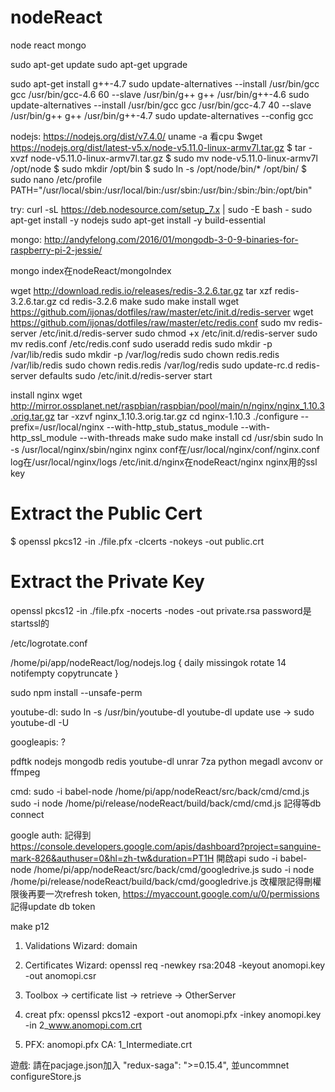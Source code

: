 # nodeReact
node react mongo

sudo apt-get update
sudo apt-get upgrade

sudo apt-get install g++-4.7
sudo update-alternatives --install /usr/bin/gcc gcc /usr/bin/gcc-4.6 60 --slave /usr/bin/g++ g++ /usr/bin/g++-4.6
sudo update-alternatives --install /usr/bin/gcc gcc /usr/bin/gcc-4.7 40 --slave /usr/bin/g++ g++ /usr/bin/g++-4.7
sudo update-alternatives --config gcc

nodejs: https://nodejs.org/dist/v7.4.0/
uname -a 看cpu
$wget https://nodejs.org/dist/latest-v5.x/node-v5.11.0-linux-armv7l.tar.gz
$ tar -xvzf node-v5.11.0-linux-armv7l.tar.gz
$ sudo mv node-v5.11.0-linux-armv7l /opt/node
$ sudo mkdir /opt/bin
$ sudo ln -s /opt/node/bin/* /opt/bin/
$ sudo nano /etc/profile
PATH="/usr/local/sbin:/usr/local/bin:/usr/sbin:/usr/bin:/sbin:/bin:/opt/bin"

try:
curl -sL https://deb.nodesource.com/setup_7.x | sudo -E bash -
sudo apt-get install -y nodejs
sudo apt-get install -y build-essential

mongo: http://andyfelong.com/2016/01/mongodb-3-0-9-binaries-for-raspberry-pi-2-jessie/

mongo index在nodeReact/mongoIndex

wget http://download.redis.io/releases/redis-3.2.6.tar.gz
tar xzf redis-3.2.6.tar.gz
cd redis-3.2.6
make
sudo make install
wget https://github.com/ijonas/dotfiles/raw/master/etc/init.d/redis-server
wget https://github.com/ijonas/dotfiles/raw/master/etc/redis.conf
sudo mv redis-server /etc/init.d/redis-server
sudo chmod +x /etc/init.d/redis-server
sudo mv redis.conf /etc/redis.conf
sudo useradd redis
sudo mkdir -p /var/lib/redis
sudo mkdir -p /var/log/redis
sudo chown redis.redis /var/lib/redis
sudo chown redis.redis /var/log/redis
sudo update-rc.d redis-server defaults
sudo /etc/init.d/redis-server start

install nginx
wget http://mirror.ossplanet.net/raspbian/raspbian/pool/main/n/nginx/nginx_1.10.3.orig.tar.gz
tar -xzvf nginx_1.10.3.orig.tar.gz
cd nginx-1.10.3
./configure --prefix=/usr/local/nginx --with-http_stub_status_module --with-http_ssl_module --with-threads
make
sudo make install
cd /usr/sbin
sudo ln -s /usr/local/nginx/sbin/nginx nginx
conf在/usr/local/nginx/conf/nginx.conf
log在/usr/local/nginx/logs
/etc/init.d/nginx在nodeReact/nginx
nginx用的ssl key
# Extract the Public Cert
$ openssl pkcs12 -in ./file.pfx -clcerts -nokeys -out public.crt

# Extract the Private Key
openssl pkcs12 -in ./file.pfx -nocerts -nodes -out private.rsa
password是startssl的


/etc/logrotate.conf

/home/pi/app/nodeReact/log/nodejs.log {
  daily
  missingok
  rotate 14
  notifempty
  copytruncate
}

sudo npm install --unsafe-perm

youtube-dl: sudo ln -s /usr/bin/youtube-dl youtube-dl
  update use -> sudo youtube-dl -U

googleapis: ?

pdftk
nodejs
mongodb
redis
youtube-dl
unrar
7za
python
megadl
avconv or ffmpeg

cmd:
sudo -i babel-node /home/pi/app/nodeReact/src/back/cmd/cmd.js
sudo -i node /home/pi/release/nodeReact/build/back/cmd/cmd.js
記得等db connect

google auth:
記得到 https://console.developers.google.com/apis/dashboard?project=sanguine-mark-826&authuser=0&hl=zh-tw&duration=PT1H 開啟api
sudo -i babel-node /home/pi/app/nodeReact/src/back/cmd/googledrive.js
sudo -i node /home/pi/release/nodeReact/build/back/cmd/googledrive.js
改權限記得刪權限後再要一次refresh token, https://myaccount.google.com/u/0/permissions
記得update db token


make p12

1. Validations Wizard: domain

2. Certificates Wizard: openssl req -newkey rsa:2048 -keyout anomopi.key -out anomopi.csr

3. Toolbox -> certificate list -> retrieve -> OtherServer

4. creat pfx: openssl pkcs12 -export -out anomopi.pfx -inkey anomopi.key -in 2_www.anomopi.com.crt

5. PFX: anomopi.pfx CA: 1_Intermediate.crt


遊戲: 請在pacjage.json加入     "redux-saga": ">=0.15.4",
並uncommnet configureStore.js